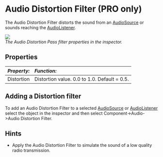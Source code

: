 Audio Distortion Filter (PRO only)
==================================


The <span class=keyword>Audio Distortion Filter</span> distorts the sound from an [AudioSource](class-AudioSource.md) or sounds reaching the [AudioListener](class-AudioListener.md).


![](http://docwiki.hq.unity3d.com/uploads/Main/AudioDistortionFilter.png)  
_The Audio Distortion Pass filter properties in the inspector._


Properties
----------



|**_Property:_** |**_Function:_** |
|:---|:---|
|<span class=component>Distortion</span> |Distortion value. 0.0 to 1.0. Default = 0.5.|


Adding a Distortion filter
--------------------------

To add an <span class=keyword>Audio Distortion Filter</span> to a selected [AudioSource](class-AudioSource.md) or [AudioListener](class-AudioListener.md) select the object in the inspector and then select <span class=component>Component->Audio->Audio Distortion Filter</span>.

Hints
-----

* Apply the <span class=keyword>Audio Distortion Filter</span> to simulate the sound of a low quality radio transmission.
